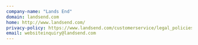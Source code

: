 ```yaml
---
company-name: "Lands End"
domain: landsend.com
home: http://www.landsend.com/
privacy-policy: https://www.landsend.com/customerservice/legal_policies/privacy/
email: websiteinquiry@landsend.com
---
```




